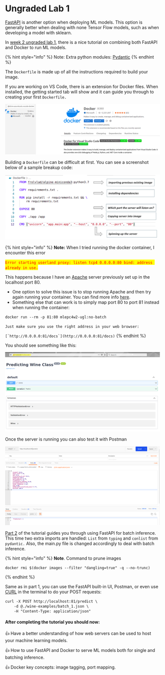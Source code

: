 # Ungraded Lab 1

[FastAPI](https://fastapi.tiangolo.com) is another option when deploying ML models. This option is generally better when dealing with none Tensor Flow models, such as when developing a model with sklearn.

In [week 2 ungraded lab 1](https://github.com/https-deeplearning-ai/machine-learning-engineering-for-production-public/tree/main/course4/week2-ungraded-labs/C4\_W2\_Lab\_1\_FastAPI\_Docker), there is a nice tutorial on combining both FastAPI and Docker to run ML models.

{% hint style="info" %}
Note: Extra python modules: [Pydantic](https://pydantic-docs.helpmanual.io)
{% endhint %}

The `Dockerfile` is made up of all the instructions required to build your image.

If you are working on VS Code, there is an extension for Docker files. When installed, the getting started tab will show and it can guide you through to creating your first `Dockerfile.`

![Docker Extension on VS Code](../../.gitbook/assets/image.png)

Building a `Dockerfile` can be difficult at first. You can see a screenshot below of a sample breakup code:

![Dockerfile sample](<../../.gitbook/assets/image (6) (1).png>)

{% hint style="info" %}
**Note:** When I tried running the docker container, I encounter this error

<mark style="color:red;">`Error starting userland proxy: listen tcp4 0.0.0.0:80 bind: address already in use.`</mark>

This happens because I have an [Apache](https://ubuntu.com/tutorials/install-and-configure-apache#1-overview) server previously set up in the localhost port 80.

* One option to solve this issue is to stop running Apache and then try again running your container. You can find more info [here](https://www.cyberciti.biz/faq/star-stop-restart-apache2-webserver/).
* Something else that can work is to simply map port 80 to port 81 instead when running the container:

```
docker run --rm -p 81:80 mlepc4w2-ugl:no-batch
```

`Just make sure you use the right address in your web browser:`

``[`http://0.0.0.0:81/docs`](http://0.0.0.0:81/docs)``
{% endhint %}

You should see something like this:

![](<../../.gitbook/assets/image (10) (1).png>)

Once the server is running you can also test it with Postman

![POST request for ML model](<../../.gitbook/assets/image (4).png>)

[Part 2](https://github.com/https-deeplearning-ai/machine-learning-engineering-for-production-public/tree/main/course4/week2-ungraded-labs/C4\_W2\_Lab\_1\_FastAPI\_Docker/with-batch) of the tutorial guides you through using FastAPI for batch inference. This time two extra imports are handled: `List` from `typing` and `conlist` from `pydantic.` Also, the main.py file is changed accordingly to deal with batch inference.

{% hint style="info" %}
**Note**. Command to prune images

```
docker rmi $(docker images --filter "dangling=true" -q --no-trunc)
```
{% endhint %}



Same as in part 1, you can use the FastAPI built-in UI, Postman, or even use [CURL](https://blog.pair.com/2018/01/26/curl-description-basic-use-cases/) in the terminal to do your POST requests:

```
curl -X POST http://localhost:81/predict \
    -d @./wine-examples/batch_1.json \
    -H "Content-Type: application/json"
```

#### After completing the tutorial you should now:

:thumbsup: Have a better understanding of how web servers can be used to host your machine learning models.

:thumbsup: How to use FastAPI and Docker to serve ML models both for single and batching inference.

:thumbsup: Docker key concepts: image tagging, port mapping.

